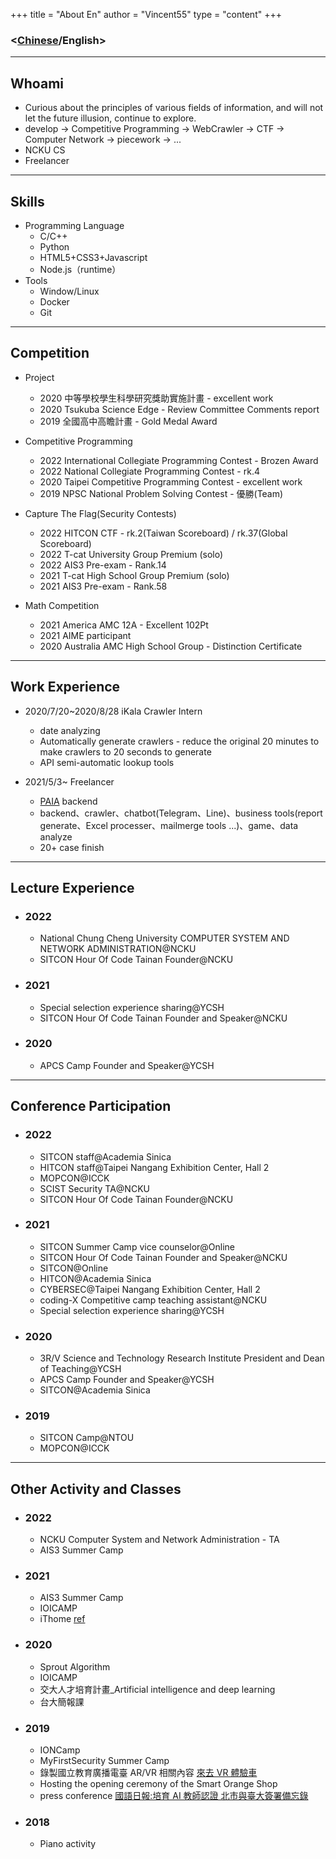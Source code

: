 +++
title = "About En"
author = "Vincent55"
type = "content"
+++

### <[Chinese](/about/)/English>

---

## Whoami

- Curious about the principles of various fields of information, and will not let the future illusion, continue to explore.
- develop -> Competitive Programming -> WebCrawler -> CTF -> Computer Network -> piecework -> ...
- NCKU CS
- Freelancer

---

## Skills

- Programming Language
  - C/C++
  - Python
  - HTML5+CSS3+Javascript
  - Node.js（runtime）
- Tools
  - Window/Linux
  - Docker
  - Git

---

## Competition

- Project

  - 2020 中等學校學生科學研究獎助實施計畫 - excellent work
  - 2020 Tsukuba Science Edge - Review Committee Comments report
  - 2019 全國高中高瞻計畫 - Gold Medal Award

- Competitive Programming

  - 2022 International Collegiate Programming Contest - Brozen Award
  - 2022 National Collegiate Programming Contest - rk.4
  - 2020 Taipei Competitive Programming Contest - excellent work
  - 2019 NPSC National Problem Solving Contest - 優勝(Team)

- Capture The Flag(Security Contests)

  - 2022 HITCON CTF - rk.2(Taiwan Scoreboard) / rk.37(Global Scoreboard)
  - 2022 T-cat University Group Premium (solo)
  - 2022 AIS3 Pre-exam - Rank.14
  - 2021 T-cat High School Group Premium (solo)
  - 2021 AIS3 Pre-exam - Rank.58

- Math Competition
  - 2021 America AMC 12A - Excellent 102Pt
  - 2021 AIME participant
  - 2020 Australia AMC High School Group - Distinction Certificate

---

## Work Experience

- 2020/7/20~2020/8/28 iKala Crawler Intern
  - date analyzing
  - Automatically generate crawlers - reduce the original 20 minutes to make crawlers to 20 seconds to generate
  - API semi-automatic lookup tools
- 2021/5/3~ Freelancer

  - [PAIA](https://www.paia-arena.com/) backend
  - backend、crawler、chatbot(Telegram、Line)、business tools(report generate、Excel processer、mailmerge tools
    ...)、game、data analyze
  - 20+ case finish

---

## Lecture Experience

- ### 2022
  - National Chung Cheng University COMPUTER SYSTEM AND NETWORK ADMINISTRATION@NCKU
  - SITCON Hour Of Code Tainan Founder@NCKU
- ### 2021
  - Special selection experience sharing@YCSH
  - SITCON Hour Of Code Tainan Founder and Speaker@NCKU
- ### 2020
  - APCS Camp Founder and Speaker@YCSH

---

## Conference Participation

- ### 2022
  - SITCON staff@Academia Sinica
  - HITCON staff@Taipei Nangang Exhibition Center, Hall 2
  - MOPCON@ICCK
  - SCIST Security TA@NCKU
  - SITCON Hour Of Code Tainan Founder@NCKU
- ### 2021
  - SITCON Summer Camp vice counselor@Online
  - SITCON Hour Of Code Tainan Founder and Speaker@NCKU
  - SITCON@Online
  - HITCON@Academia Sinica
  - CYBERSEC@Taipei Nangang Exhibition Center, Hall 2
  - coding-X Competitive camp teaching assistant@NCKU
  - Special selection experience sharing@YCSH
- ### 2020
  - 3R/V Science and Technology Research Institute President and Dean of Teaching@YCSH
  - APCS Camp Founder and Speaker@YCSH
  - SITCON@Academia Sinica
- ### 2019
  - SITCON Camp@NTOU
  - MOPCON@ICCK

---

## Other Activity and Classes

- ### 2022
  - NCKU Computer System and Network Administration - TA
  - AIS3 Summer Camp
- ### 2021
  - AIS3 Summer Camp
  - IOICAMP
  - iThome [ref](https://ithelp.ithome.com.tw/users/20134430/ironman/4307)
- ### 2020
  - Sprout Algorithm
  - IOICAMP
  - 交大人才培育計畫\_Artificial intelligence and deep learning
  - 台大簡報課
- ### 2019
  - IONCamp
  - MyFirstSecurity Summer Camp
  - 錄製國立教育廣播電臺 AR/VR 相關內容 [來去 VR 體驗車](https://www.ner.gov.tw/program/5a83f4ebc5fd8a01e2df020c/5e0d82131c66c500063e98e0)
  - Hosting the opening ceremony of the Smart Orange Shop
  - press conference [國語日報:培育 AI 教師認證 北市與臺大簽署備忘錄](https://www.mdnkids.com/search_content.asp?Serial_NO=%20111631)
- ### 2018
  - Piano activity
